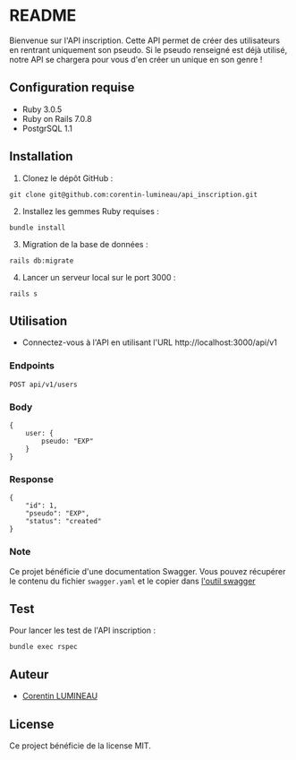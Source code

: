 # README

Bienvenue sur l'API inscription. Cette API permet de créer des utilisateurs en rentrant uniquement son pseudo.
Si le pseudo renseigné est déjà utilisé, notre API se chargera pour vous d'en créer un unique en son genre !

## Configuration requise

- Ruby 3.0.5
- Ruby on Rails 7.0.8
- PostgrSQL 1.1

## Installation

1. Clonez le dépôt GitHub :

```
git clone git@github.com:corentin-lumineau/api_inscription.git
```

2. Installez les gemmes Ruby requises :

```
bundle install
```

3. Migration de la base de données :

```
rails db:migrate
```

4. Lancer un serveur local sur le port 3000 :

```
rails s
```

## Utilisation

- Connectez-vous à l'API en utilisant l'URL http://localhost:3000/api/v1

### Endpoints

```
POST api/v1/users
```

### Body

```
{
    user: {
        pseudo: "EXP"
    }
}
```

### Response

```
{
	"id": 1,
	"pseudo": "EXP",
	"status": "created"
}
```

### Note

Ce projet bénéficie d'une documentation Swagger. Vous pouvez récupérer le contenu du fichier `swagger.yaml` et le copier dans
[l'outil swagger](https://editor.swagger.io/)

## Test

Pour lancer les test de l'API inscription :

```
bundle exec rspec
```

## Auteur

- [Corentin LUMINEAU](https://github.com/corentin-lumineau/)

## License

Ce project bénéficie de la license MIT.
